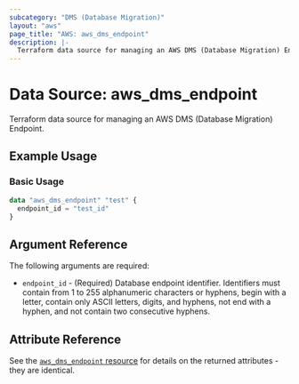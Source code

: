 ```yaml
---
subcategory: "DMS (Database Migration)"
layout: "aws"
page_title: "AWS: aws_dms_endpoint"
description: |-
  Terraform data source for managing an AWS DMS (Database Migration) Endpoint.
---
```


# Data Source: aws_dms_endpoint

Terraform data source for managing an AWS DMS (Database Migration) Endpoint.

## Example Usage

### Basic Usage

```terraform
data "aws_dms_endpoint" "test" {
  endpoint_id = "test_id"
}
```

## Argument Reference

The following arguments are required:

* `endpoint_id` - (Required) Database endpoint identifier. Identifiers must contain from 1 to 255 alphanumeric characters or hyphens, begin with a letter, contain only ASCII letters, digits, and hyphens, not end with a hyphen, and not contain two consecutive hyphens.

## Attribute Reference

See the [`aws_dms_endpoint` resource](https://registry.terraform.io/providers/hashicorp/aws/latest/docs/resources/dms_endpoint) for details on the returned attributes - they are identical.
